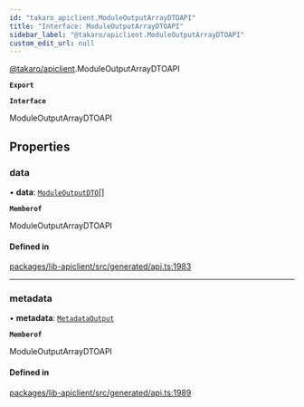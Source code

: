 ```yaml
---
id: "takaro_apiclient.ModuleOutputArrayDTOAPI"
title: "Interface: ModuleOutputArrayDTOAPI"
sidebar_label: "@takaro/apiclient.ModuleOutputArrayDTOAPI"
custom_edit_url: null
---
```


[@takaro/apiclient](../modules/takaro_apiclient.md).ModuleOutputArrayDTOAPI

**`Export`**

**`Interface`**

ModuleOutputArrayDTOAPI

## Properties

### data

• **data**: [`ModuleOutputDTO`](takaro_apiclient.ModuleOutputDTO.md)[]

**`Memberof`**

ModuleOutputArrayDTOAPI

#### Defined in

[packages/lib-apiclient/src/generated/api.ts:1983](https://github.com/niekcandaele/Takaro/blob/91fb19b/packages/lib-apiclient/src/generated/api.ts#L1983)

___

### metadata

• **metadata**: [`MetadataOutput`](takaro_apiclient.MetadataOutput.md)

**`Memberof`**

ModuleOutputArrayDTOAPI

#### Defined in

[packages/lib-apiclient/src/generated/api.ts:1989](https://github.com/niekcandaele/Takaro/blob/91fb19b/packages/lib-apiclient/src/generated/api.ts#L1989)
